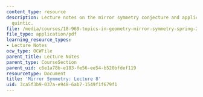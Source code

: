 ```yaml
---
content_type: resource
description: Lecture notes on the mirror symmetry conjecture and application to the
  quintic.
file: /media/courses/18-969-topics-in-geometry-mirror-symmetry-spring-2009/3ca5f3b9037ae9486ab71549f1f679f1_MIT18_969s09_lec08.pdf
file_type: application/pdf
learning_resource_types:
- Lecture Notes
ocw_type: OCWFile
parent_title: Lecture Notes
parent_type: CourseSection
parent_uid: c6e1a78b-e183-fe56-ee54-b520bfdef119
resourcetype: Document
title: 'Mirror Symmetry: Lecture 8'
uid: 3ca5f3b9-037a-e948-6ab7-1549f1f679f1
---
```

